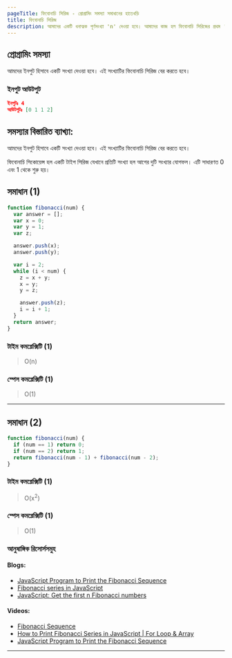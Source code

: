```yaml
---
pageTitle: ফিবোনাচি সিরিজ - প্রোগ্রামিং সমস্যা সমাধানের হাতেখড়ি
title: ফিবোনাচি সিরিজ
description: আমাদের একটি ধনাত্মক পূর্ণসংখ্যা 'n' দেওয়া হবে। আমাদের কাজ হল ফিবোনাচি সিরিজের প্রথম 'n' পদগুলি প্রিন্ট করা।
---
```


## প্রোগ্রামিং সমস্যা

আমদের ইনপুট হিসাবে একটি সংখ্যা দেওয়া হবে। এই সংখ্যাটির ফিবোনাচি সিরিজ বের করতে হবে।

### ইনপুট আউটপুট

```json
ইনপুটঃ 4
আউটপুটঃ [0 1 1 2]


```

## সমস্যার বিস্তারিত ব্যাখ্যা:

আমদের ইনপুট হিসাবে একটি সংখ্যা দেওয়া হবে। এই সংখ্যাটির ফিবোনাচি সিরিজ বের করতে হবে।

ফিবোনাচি সিকোয়েন্স হল একটি টাইপ সিরিজ যেখানে প্রতিটি সংখ্যা হল আগের দুটি সংখ্যার যোগফল। এটি সাধারণত 0 এবং 1 থেকে শুরু হয়।

## সমাধান (1)

```js
function fibonacci(num) {
  var answer = [];
  var x = 0;
  var y = 1;
  var z;

  answer.push(x);
  answer.push(y);

  var i = 2;
  while (i < num) {
    z = x + y;
    x = y;
    y = z;

    answer.push(z);
    i = i + 1;
  }
  return answer;
}
```

### টাইম কমপ্লেক্সিটি (1)

> O(n)

### স্পেস কমপ্লেক্সিটি (1)

> O(1)

---

## সমাধান (2)

```js
function fibonacci(num) {
  if (num == 1) return 0;
  if (num == 2) return 1;
  return fibonacci(num - 1) + fibonacci(num - 2);
}
```

### টাইম কমপ্লেক্সিটি (1)

> O(x<sup>2</sup>)

### স্পেস কমপ্লেক্সিটি (1)

> O(1)

### আনুষাঙ্গিক রিসোর্সসমুহ

#### Blogs:

- [JavaScript Program to Print the Fibonacci Sequence](https://www.programiz.com/javascript/examples/fibonacci-series)
- [Fibonacci series in JavaScript](https://www.javatpoint.com/fibonacci-series-in-javascript)
- [JavaScript: Get the first n Fibonacci numbers](https://www.w3resource.com/javascript-exercises/javascript-recursion-function-exercise-6.php)

#### Videos:

- [Fibonacci Sequence](https://www.youtube.com/watch?v=tQjd29Rmo_A)
- [How to Print Fibonacci Series in JavaScript | For Loop & Array](https://www.youtube.com/watch?v=99K-Y4uoWFk)
- [JavaScript Program to Print the Fibonacci Sequence](https://www.youtube.com/watch?v=0XfA55007Bk)

---

